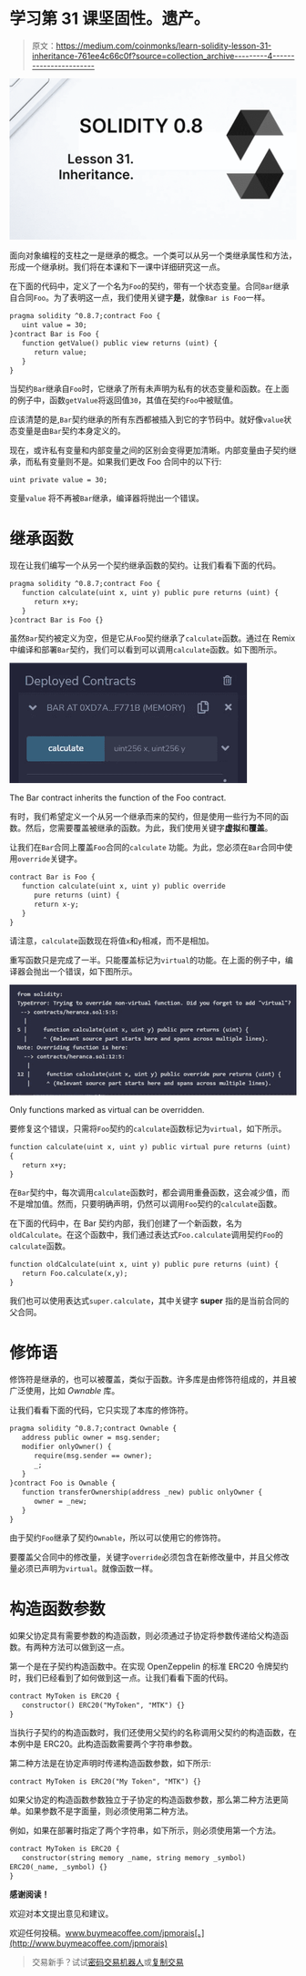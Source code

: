 # 学习第 31 课坚固性。遗产。

> 原文：<https://medium.com/coinmonks/learn-solidity-lesson-31-inheritance-761ee4c66c0f?source=collection_archive---------4----------------------->

![](img/e26145a3e808adbd094718ca63eb4910.png)

面向对象编程的支柱之一是继承的概念。一个类可以从另一个类继承属性和方法，形成一个继承树。我们将在本课和下一课中详细研究这一点。

在下面的代码中，定义了一个名为`Foo`的契约，带有一个状态变量。合同`Bar`继承自合同`Foo`。为了表明这一点，我们使用关键字**是**，就像`Bar is Foo`一样。

```
pragma solidity ^0.8.7;contract Foo {
   uint value = 30;
}contract Bar is Foo {
   function getValue() public view returns (uint) {
      return value;
   }
}
```

当契约`Bar`继承自`Foo`时，它继承了所有未声明为私有的状态变量和函数。在上面的例子中，函数`getValue`将返回值`30`，其值在契约`Foo`中被赋值。

应该清楚的是,`Bar`契约继承的所有东西都被插入到它的字节码中。就好像`value`状态变量是由`Bar`契约本身定义的。

现在，或许私有变量和内部变量之间的区别会变得更加清晰。内部变量由子契约继承，而私有变量则不是。如果我们更改 Foo 合同中的以下行:

```
uint private value = 30;
```

变量`value` 将不再被`Bar`继承，编译器将抛出一个错误。

# 继承函数

现在让我们编写一个从另一个契约继承函数的契约。让我们看看下面的代码。

```
pragma solidity ^0.8.7;contract Foo {
   function calculate(uint x, uint y) public pure returns (uint) {
      return x+y;
   } 
}contract Bar is Foo {}
```

虽然`Bar`契约被定义为空，但是它从`Foo`契约继承了`calculate`函数。通过在 Remix 中编译和部署`Bar`契约，我们可以看到可以调用`calculate`函数。如下图所示。

![](img/5fb46eee37cd6911d1c81d6411dc39b9.png)

The Bar contract inherits the function of the Foo contract.

有时，我们希望定义一个从另一个继承而来的契约，但是使用一些行为不同的函数。然后，您需要覆盖被继承的函数。为此，我们使用关键字**虚拟**和**覆盖**。

让我们在`Bar`合同上覆盖`Foo`合同的`calculate` 功能。为此，您必须在`Bar`合同中使用`override`关键字。

```
contract Bar is Foo {
   function calculate(uint x, uint y) public override 
      pure returns (uint) {
      return x-y;
   }
}
```

请注意，`calculate`函数现在将值`x`和`y`相减，而不是相加。

重写函数只是完成了一半。只能覆盖标记为`virtual`的功能。在上面的例子中，编译器会抛出一个错误，如下图所示。

![](img/6a79f7ec74f1d95c29cd81d7dab9a3a9.png)

Only functions marked as virtual can be overridden.

要修复这个错误，只需将`Foo`契约的`calculate`函数标记为`virtual`，如下所示。

```
function calculate(uint x, uint y) public virtual pure returns (uint) {
   return x+y;
}
```

在`Bar`契约中，每次调用`calculate`函数时，都会调用重叠函数，这会减少值，而不是增加值。然而，只要明确声明，仍然可以调用`Foo`契约的`calculate`函数。

在下面的代码中，在 Bar 契约内部，我们创建了一个新函数，名为`oldCalculate`。在这个函数中，我们通过表达式`Foo.calculate`调用契约`Foo`的`calculate`函数。

```
function oldCalculate(uint x, uint y) public pure returns (uint) {
   return Foo.calculate(x,y);
}
```

我们也可以使用表达式`super.calculate`，其中关键字 **super** 指的是当前合同的父合同。

# 修饰语

修饰符是继承的，也可以被覆盖，类似于函数。许多库是由修饰符组成的，并且被广泛使用，比如 *Ownable* 库。

让我们看看下面的代码，它只实现了本库的修饰符。

```
pragma solidity ^0.8.7;contract Ownable {
   address public owner = msg.sender;
   modifier onlyOwner() {
      require(msg.sender == owner);
      _;
   }
}contract Foo is Ownable {
   function transferOwnership(address _new) public onlyOwner {
      owner = _new;
   } 
}
```

由于契约`Foo`继承了契约`Ownable`，所以可以使用它的修饰符。

要覆盖父合同中的修改量，关键字`override`必须包含在新修改量中，并且父修改量必须已声明为`virtual`。就像函数一样。

# 构造函数参数

如果父协定具有需要参数的构造函数，则必须通过子协定将参数传递给父构造函数。有两种方法可以做到这一点。

第一个是在子契约构造函数中。在实现 OpenZeppelin 的标准 ERC20 令牌契约时，我们已经看到了如何做到这一点。让我们看看下面的代码。

```
contract MyToken is ERC20 {
   constructor() ERC20("MyToken", "MTK") {}
}
```

当执行子契约的构造函数时，我们还使用父契约的名称调用父契约的构造函数，在本例中是 ERC20。此构造函数需要两个字符串参数。

第二种方法是在协定声明时传递构造函数参数，如下所示:

```
contract MyToken is ERC20("My Token", "MTK") {}
```

如果父协定的构造函数参数独立于子协定的构造函数参数，那么第二种方法更简单。如果参数不是字面量，则必须使用第二种方法。

例如，如果在部署时指定了两个字符串，如下所示，则必须使用第一个方法。

```
contract MyToken is ERC20 {
   constructor(string memory _name, string memory _symbol) ERC20(_name, _symbol) {}
}
```

**感谢阅读！**

欢迎对本文提出意见和建议。

欢迎任何投稿。www.buymeacoffee.com/jpmorais[。](http://www.buymeacoffee.com/jpmorais)

> 交易新手？试试[密码交易机器人](/coinmonks/crypto-trading-bot-c2ffce8acb2a)或[复制交易](/coinmonks/top-10-crypto-copy-trading-platforms-for-beginners-d0c37c7d698c)